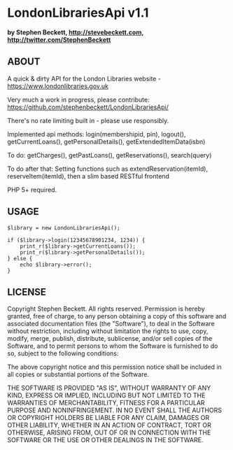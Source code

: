 LondonLibrariesApi v1.1
==============
**by Stephen Beckett, http://stevebeckett.com, http://twitter.com/StephenBeckett**


ABOUT
--------------

A quick & dirty API for the London Libraries website - https://www.londonlibraries.gov.uk

Very much a work in progress, please contribute:
https://github.com/stephenbeckett/LondonLibrariesApi/

There's no rate limiting built in - please use responsibly. 

Implemented api methods: login(membershipid, pin), logout(), getCurrentLoans(), getPersonalDetails(), getExtendedItemData(isbn)

To do: getCharges(), getPastLoans(), getReservations(), search(query)

To do after that: Setting functions such as extendReservation(itemId), reserveItem(itemId), then a slim based RESTful frontend

PHP 5+ required.

USAGE
--------------

	$library = new LondonLibrariesApi();

	if ($library->login(12345678901234, 1234)) {
		print_r($library->getCurrentLoans());
		print_r($library->getPersonalDetails());
	} else {
		echo $library->error();
	}
	
LICENSE
--------------

Copyright Stephen Beckett. All rights reserved.
Permission is hereby granted, free of charge, to any person obtaining a copy
of this software and associated documentation files (the "Software"), to
deal in the Software without restriction, including without limitation the
rights to use, copy, modify, merge, publish, distribute, sublicense, and/or
sell copies of the Software, and to permit persons to whom the Software is
furnished to do so, subject to the following conditions:

The above copyright notice and this permission notice shall be included in
all copies or substantial portions of the Software.

THE SOFTWARE IS PROVIDED "AS IS", WITHOUT WARRANTY OF ANY KIND, EXPRESS OR
IMPLIED, INCLUDING BUT NOT LIMITED TO THE WARRANTIES OF MERCHANTABILITY,
FITNESS FOR A PARTICULAR PURPOSE AND NONINFRINGEMENT. IN NO EVENT SHALL THE
AUTHORS OR COPYRIGHT HOLDERS BE LIABLE FOR ANY CLAIM, DAMAGES OR OTHER
LIABILITY, WHETHER IN AN ACTION OF CONTRACT, TORT OR OTHERWISE, ARISING
FROM, OUT OF OR IN CONNECTION WITH THE SOFTWARE OR THE USE OR OTHER DEALINGS
IN THE SOFTWARE.